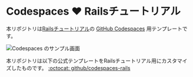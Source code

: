 # Codespaces ♥️ Railsチュートリアル

本リポジトリは[Railsチュートリアル](https://railstutorial.jp/)の [GitHub Codespaces](https://github.co.jp/) 用テンプレートです。

![Codespaces のサンプル画面](https://github.com/yasslab/codespaces-railstutorial/blob/main/public/codespaces.png?raw=true)

本リポジトリは以下の公式テンプレートをRailsチュートリアル用にカスタマイズしたものです。
[:octocat: github/codespaces-rails](https://github.com/github/codespaces-rails)
